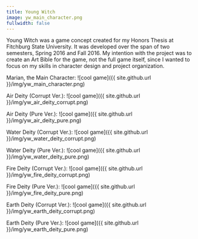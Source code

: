 ```yaml
---
title: Young Witch
image: yw_main_character.png
fullwidth: false
---
```


Young Witch was a game concept created for my Honors Thesis at Fitchburg State University. It was developed over the span of two semesters, Spring 2016 and Fall 2016. My intention with the project was to create an Art Bible for the game, not the full game itself, since I wanted to focus on my skills in character design and project organization.

Marian, the Main Character: ![cool game]({{ site.github.url }}/img/yw_main_character.png)

Air Deity (Corrupt Ver.): ![cool game]({{ site.github.url }}/img/yw_air_deity_corrupt.png)

Air Deity (Pure Ver.): ![cool game]({{ site.github.url }}/img/yw_air_deity_pure.png)

Water Deity (Corrupt Ver.): ![cool game]({{ site.github.url }}/img/yw_water_deity_corrupt.png)

Water Deity (Pure Ver.): ![cool game]({{ site.github.url }}/img/yw_water_deity_pure.png)

Fire Deity (Corrupt Ver.): ![cool game]({{ site.github.url }}/img/yw_fire_deity_corrupt.png)

Fire Deity (Pure Ver.): ![cool game]({{ site.github.url }}/img/yw_fire_deity_pure.png)

Earth Deity (Corrupt Ver.): ![cool game]({{ site.github.url }}/img/yw_earth_deity_corrupt.png)

Earth Deity (Pure Ver.): ![cool game]({{ site.github.url }}/img/yw_earth_deity_pure.png)

